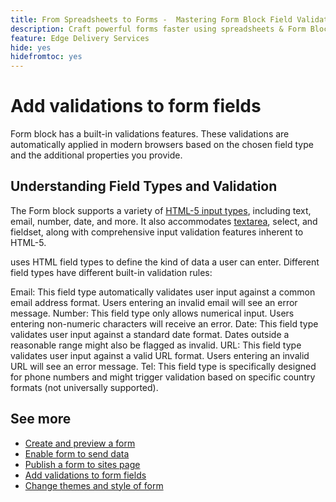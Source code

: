 ```yaml
---
title: From Spreadsheets to Forms -  Mastering Form Block Field Validations
description: Craft powerful forms faster using spreadsheets & Form Block Fields! This guide helps you build custom validations for EDS Forms Block fields. 
feature: Edge Delivery Services
hide: yes
hidefromtoc: yes
---
```


# Add validations to form fields

Form block has a built-in validations features. These validations are automatically applied in modern browsers based on the chosen field type and the additional properties you provide.

## Understanding Field Types and Validation

The Form block supports a variety of [HTML-5 input types](https://developer.mozilla.org/en-US/docs/Web/HTML/Element/input#input_types), including text, email, number, date, and more. It also accommodates [textarea](https://developer.mozilla.org/en-US/docs/Web/HTML/Element/textarea), select, and fieldset, along with comprehensive input validation features inherent to HTML-5.

uses HTML field types to define the kind of data a user can enter. Different field types have different built-in validation rules:

Email: This field type automatically validates user input against a common email address format. Users entering an invalid email will see an error message.
Number: This field type only allows numerical input. Users entering non-numeric characters will receive an error.
Date: This field type validates user input against a standard date format. Dates outside a reasonable range might also be flagged as invalid.
URL: This field type validates user input against a valid URL format. Users entering an invalid URL will see an error message.
Tel: This field type is specifically designed for phone numbers and might trigger validation based on specific country formats (not universally supported).


## See more

* [Create and preview a form](/help/edge/docs/forms/create-forms.md)
* [Enable form to send data](/help/edge/docs/forms/submit-forms.md)
* [Publish a form to sites page](/help/edge/docs/forms/publish-eds-forms.md)
* [Add validations to form fields](/help/edge/docs/forms/validate-forms.md)
* [Change themes and style of form](/help/edge/docs/forms/style-theme-forms.md)